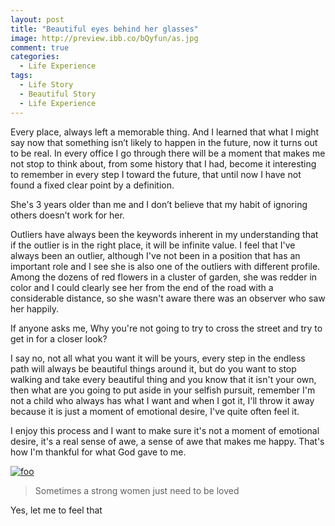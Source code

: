 ```yaml
---
layout: post
title: "Beautiful eyes behind her glasses"
image: http://preview.ibb.co/bQyfun/as.jpg
comment: true
categories:
  - Life Experience
tags:
  - Life Story
  - Beautiful Story
  - Life Experience
---
```


Every place, always left a memorable thing. And I learned that what I might say now that something isn’t likely to happen in the future, now it turns out to be real. In every office I go through there will be a moment that makes me not stop to think about, from some history that I had, become it interesting to remember in every step I toward the future, that until now I have not found a fixed clear point by a definition.

She's 3 years older than me and I don’t believe that my habit of ignoring others doesn’t work for her.

Outliers have always been the keywords inherent in my understanding that if the outlier is in the right place, it will be infinite value. I feel that I've always been an outlier, although I've not been in a position that has an important role and I see she is also one of the outliers with different profile. Among the dozens of red flowers in a cluster of garden, she was redder in color and I could clearly see her from the end of the road with a considerable distance, so she wasn't aware there was an observer who saw her happily.

If anyone asks me, Why you're not going to try to cross the street and try to get in for a closer look?

I say no, not all what you want it will be yours, every step in the endless path will always be beautiful things around it, but do you want to stop walking and take every beautiful thing and you know that it isn't your own, then what are you going to put aside in your selfish pursuit, remember I'm not a child who always has what I want and when I got it, I'll throw it away because it is just a moment of emotional desire, I've quite often feel it.

I enjoy this process and I want to make sure it's not a moment of emotional desire, it's a real sense of awe, a sense of awe that makes me happy. That's how I'm thankful for what God gave to me.

[![foo](https://image.ibb.co/cGp7cn/Whats_App_Image_2018_03_04_at_2_21_16_PM.jpg)]()

> Sometimes a strong women just need to be loved

Yes, let me to feel that
